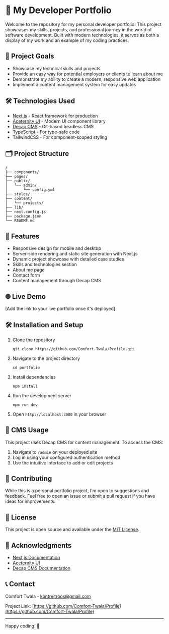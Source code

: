 # 🚀 My Developer Portfolio

Welcome to the repository for my personal developer portfolio! This project showcases my skills, projects, and professional journey in the world of software development. Built with modern technologies, it serves as both a display of my work and an example of my coding practices.

## 🎯 Project Goals

- Showcase my technical skills and projects
- Provide an easy way for potential employers or clients to learn about me
- Demonstrate my ability to create a modern, responsive web application
- Implement a content management system for easy updates

## 🛠️ Technologies Used

- [Next.js](https://nextjs.org/) - React framework for production
- [Aceternity UI](https://ui.aceternity.com/) - Modern UI component library
- [Decap CMS](https://decapcms.org/) - Git-based headless CMS
- TypeScript - For type-safe code
- TailwindCSS - For component-scoped styling

## 🗂️ Project Structure

```
/
├── components/
├── pages/
├── public/
│   └── admin/
│       └── config.yml
├── styles/
├── content/
│   └── projects/
├── lib/
├── next.config.js
├── package.json
└── README.md
```

## 🚀 Features

- Responsive design for mobile and desktop
- Server-side rendering and static site generation with Next.js
- Dynamic project showcase with detailed case studies
- Skills and technologies section
- About me page
- Contact form
- Content management through Decap CMS

## 🌐 Live Demo

[Add the link to your live portfolio once it's deployed]

## 🛠️ Installation and Setup

1. Clone the repository
   ```
   git clone https://github.com/Comfort-Twala/Profile.git
   ```
2. Navigate to the project directory
   ```
   cd portfolio
   ```
3. Install dependencies
   ```
   npm install
   ```
4. Run the development server
   ```
   npm run dev
   ```
5. Open `http://localhost:3000` in your browser

## 📝 CMS Usage

This project uses Decap CMS for content management. To access the CMS:

1. Navigate to `/admin` on your deployed site
2. Log in using your configured authentication method
3. Use the intuitive interface to add or edit projects

## 🤝 Contributing

While this is a personal portfolio project, I'm open to suggestions and feedback. Feel free to open an issue or submit a pull request if you have ideas for improvements.

## 📜 License

This project is open source and available under the [MIT License](LICENSE).

## 🙏 Acknowledgments

- [Next.js Documentation](https://nextjs.org/docs)
- [Aceternity UI](https://ui.aceternity.com/)
- [Decap CMS Documentation](https://decapcms.org/docs/intro/)

## 📞 Contact

Comfort Twala - kontreitroos@gmail.com

Project Link: [https://github.com/Comfort-Twala/Profile](https://github.com/Comfort-Twala/Profile)

---

Happy coding! 🚀
